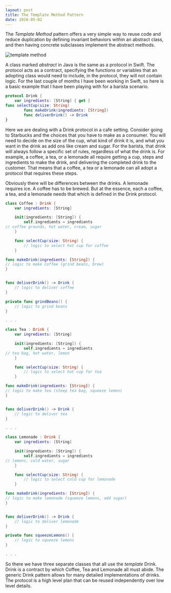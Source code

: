 ```yaml
---
layout: post
title: The Template Method Pattern
date: 2016-05-02
---
```


The *Template Method* pattern offers a very simple way to reuse code and reduce duplication by defining invariant behaviors within an abstract class, and then having concrete subclasses implement the abstract methods.

![template method]( https://www.safaribooksonline.com/library/view/swift-2-design/9781785887611/graphics/4582_05_07.jpg)

 A class marked *abstract* in Java is the same as a protocol in Swift. The protocol acts as a contract, specifying the functions or variables that an adopting class would need to include, in the protocol, they will not contain logic. For the last couple of months I have been working in Swift, so here is a basic example that I have been playing with for a barista scenario. 

``` swift
protocol Drink {
    var ingredients: [String] { get }
func selectCup(size: String)
        func makeDrink(ingredients: [String])
        func deliverDrink() -> Drink
}
```

Here we are dealing with a Drink protocol in a cafe setting. Consider going to Starbucks and the choices that you have to make as a consumer. You will need to decide on the size of the cup, what kind of drink it is, and what you want in the drink as add ons like cream and sugar. For the barista, that drink will always follow a specific set of rules, regardless of what the drink is. For example, a coffee, a tea, or a lemonade all require getting a cup, steps and ingredients to make the drink, and delivering the completed drink to the customer. That means that a coffee, a tea or a lemonade can all adopt a protocol that requires these steps. 

Obviously there will be differences between the drinks. A lemonade requires ice. A coffee has to be brewed. But at the essence, each a coffee, a tea, and a lemonade needs that which is defined in the Drink protocol. 

``` swift 
class Coffee : Drink {
    var ingredients: [String]

    init(ingredients: [String]) {
        self.ingredients = ingredients      
// coffee grounds, hot water, cream, sugar
    }

    func selectCup(size: String) {
        // logic to select hot cup for coffee
    }

func makeDrink(ingredients: [String]) {
// logic to make coffee (grind beans, brew)
}


func deliverDrink() -> Drink {
    // logic to deliver coffee
}

private func grindBeans() {
    // logic to grind beans
}

. . .
```

``` swift 
class Tea : Drink {
    var ingredients: [String]

    init(ingredients: [String]) {
        self.ingredients = ingredients      
// tea bag, hot water, lemon
    }

    func selectCup(size: String) {
        // logic to select hot cup for tea
    }

func makeDrink(ingredients: [String]) {
// logic to make tea (steep tea bag, squeeze lemon)
}


func deliverDrink() -> Drink {
    // logic to deliver tea
}

. . .
```

``` swift 
class Lemonade : Drink {
    var ingredients: [String]

    init(ingredients: [String]) {
        self.ingredients = ingredients      
// lemons, cold water, sugar
    }

    func selectCup(size: String) {
        // logic to select cold cup for lemonade
    }

func makeDrink(ingredients: [String]) {
// logic to make lemonade (squeeze lemons, add sugar)
}


func deliverDrink() -> Drink {
    // logic to deliver lemonade
}

private func squeezeLemons() {
    // logic to squeeze lemons
}

. . .
```

So there we have three separate classes that all use the *template* Drink. Drink is a contract by which Coffee, Tea and Lemonade all must abide. The generic Drink pattern allows for many detailed implementations of drinks. The protocol is a high level plan that can be reused independently over low level details. 
